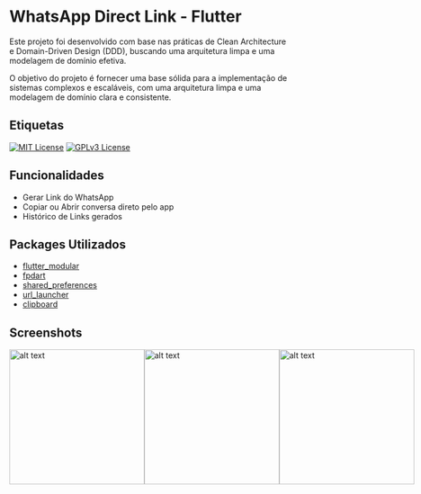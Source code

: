 
# WhatsApp Direct Link - Flutter

Este projeto foi desenvolvido com base nas práticas de Clean Architecture e Domain-Driven Design (DDD), buscando uma arquitetura limpa e uma modelagem de domínio efetiva.

O objetivo do projeto é fornecer uma base sólida para a implementação de sistemas complexos e escaláveis, com uma arquitetura limpa e uma modelagem de domínio clara e consistente.


## Etiquetas

[![MIT License](https://img.shields.io/badge/License-MIT-green.svg)](https://choosealicense.com/licenses/mit/) 
[![GPLv3 License](https://img.shields.io/badge/License-GPL%20v3-yellow.svg)](https://opensource.org/licenses/)


## Funcionalidades

- Gerar Link do WhatsApp
- Copiar ou Abrir conversa direto pelo app
- Histórico de Links gerados


## Packages Utilizados

 - [flutter_modular](https://awesomeopensource.com/project/elangosundar/awesome-README-templates)
 - [fpdart](https://github.com/matiassingers/awesome-readme)
 - [shared_preferences](https://bulldogjob.com/news/449-how-to-write-a-good-readme-for-your-github-project)
- [url_launcher](https://awesomeopensource.com/project/elangosundar/awesome-README-templates)
- [clipboard](https://awesomeopensource.com/project/elangosundar/awesome-README-templates)


## Screenshots

<div style="display: flex; justify-content: left; align-items: center;">
<img src="https://github.com/jonathancmatos/whatsapp-direct-link/blob/main/imgs/Screenshot_1677616716.png?raw=true" alt="alt text" width="240">

<img src="https://github.com/jonathancmatos/whatsapp-direct-link/blob/main/imgs/Screenshot_1677616762.png?raw=true" alt="alt text" width="240">

<img src="https://github.com/jonathancmatos/whatsapp-direct-link/blob/main/imgs/Screenshot_1677616767.png?raw=true" alt="alt text" width="240">
</div>

